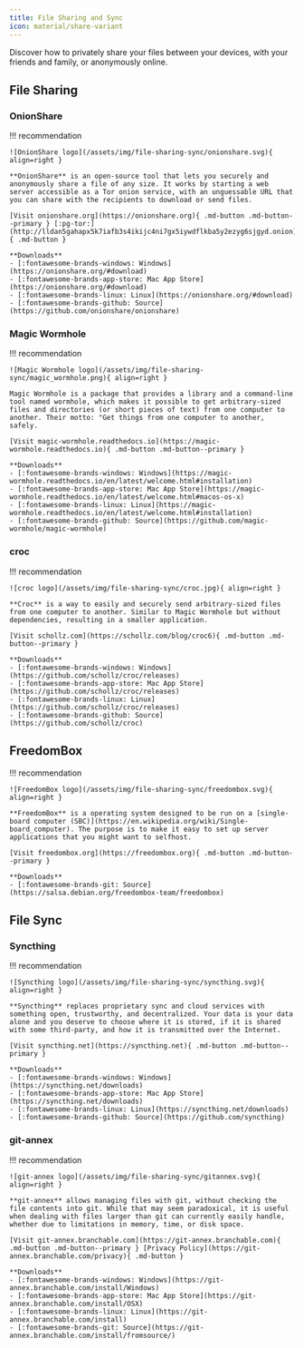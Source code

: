 ```yaml
---
title: File Sharing and Sync
icon: material/share-variant
---
```

Discover how to privately share your files between your devices, with your friends and family, or anonymously online.

## File Sharing

### OnionShare

!!! recommendation

    ![OnionShare logo](/assets/img/file-sharing-sync/onionshare.svg){ align=right }

    **OnionShare** is an open-source tool that lets you securely and anonymously share a file of any size. It works by starting a web server accessible as a Tor onion service, with an unguessable URL that you can share with the recipients to download or send files.

    [Visit onionshare.org](https://onionshare.org){ .md-button .md-button--primary } [:pg-tor:](http://lldan5gahapx5k7iafb3s4ikijc4ni7gx5iywdflkba5y2ezyg6sjgyd.onion){ .md-button }

    **Downloads**
    - [:fontawesome-brands-windows: Windows](https://onionshare.org/#download)
    - [:fontawesome-brands-app-store: Mac App Store](https://onionshare.org/#download)
    - [:fontawesome-brands-linux: Linux](https://onionshare.org/#download)
    - [:fontawesome-brands-github: Source](https://github.com/onionshare/onionshare)

### Magic Wormhole

!!! recommendation

    ![Magic Wormhole logo](/assets/img/file-sharing-sync/magic_wormhole.png){ align=right }

    Magic Wormhole is a package that provides a library and a command-line tool named wormhole, which makes it possible to get arbitrary-sized files and directories (or short pieces of text) from one computer to another. Their motto: "Get things from one computer to another, safely.

    [Visit magic-wormhole.readthedocs.io](https://magic-wormhole.readthedocs.io){ .md-button .md-button--primary }

    **Downloads**
    - [:fontawesome-brands-windows: Windows](https://magic-wormhole.readthedocs.io/en/latest/welcome.html#installation)
    - [:fontawesome-brands-app-store: Mac App Store](https://magic-wormhole.readthedocs.io/en/latest/welcome.html#macos-os-x)
    - [:fontawesome-brands-linux: Linux](https://magic-wormhole.readthedocs.io/en/latest/welcome.html#installation)
    - [:fontawesome-brands-github: Source](https://github.com/magic-wormhole/magic-wormhole)

### croc

!!! recommendation

    ![croc logo](/assets/img/file-sharing-sync/croc.jpg){ align=right }

    **Croc** is a way to easily and securely send arbitrary-sized files from one computer to another. Similar to Magic Wormhole but without dependencies, resulting in a smaller application.

    [Visit schollz.com](https://schollz.com/blog/croc6){ .md-button .md-button--primary }

    **Downloads**
    - [:fontawesome-brands-windows: Windows](https://github.com/schollz/croc/releases)
    - [:fontawesome-brands-app-store: Mac App Store](https://github.com/schollz/croc/releases)
    - [:fontawesome-brands-linux: Linux](https://github.com/schollz/croc/releases)
    - [:fontawesome-brands-github: Source](https://github.com/schollz/croc)

## FreedomBox

!!! recommendation

    ![FreedomBox logo](/assets/img/file-sharing-sync/freedombox.svg){ align=right }

    **FreedomBox** is a operating system designed to be run on a [single-board computer (SBC)](https://en.wikipedia.org/wiki/Single-board_computer). The purpose is to make it easy to set up server applications that you might want to selfhost.

    [Visit freedombox.org](https://freedombox.org){ .md-button .md-button--primary }

    **Downloads**
    - [:fontawesome-brands-git: Source](https://salsa.debian.org/freedombox-team/freedombox)

## File Sync

### Syncthing

!!! recommendation

    ![Syncthing logo](/assets/img/file-sharing-sync/syncthing.svg){ align=right }

    **Syncthing** replaces proprietary sync and cloud services with something open, trustworthy, and decentralized. Your data is your data alone and you deserve to choose where it is stored, if it is shared with some third-party, and how it is transmitted over the Internet.

    [Visit syncthing.net](https://syncthing.net){ .md-button .md-button--primary }

    **Downloads**
    - [:fontawesome-brands-windows: Windows](https://syncthing.net/downloads)
    - [:fontawesome-brands-app-store: Mac App Store](https://syncthing.net/downloads)
    - [:fontawesome-brands-linux: Linux](https://syncthing.net/downloads)
    - [:fontawesome-brands-github: Source](https://github.com/syncthing)

### git-annex

!!! recommendation

    ![git-annex logo](/assets/img/file-sharing-sync/gitannex.svg){ align=right }

    **git-annex** allows managing files with git, without checking the file contents into git. While that may seem paradoxical, it is useful when dealing with files larger than git can currently easily handle, whether due to limitations in memory, time, or disk space.

    [Visit git-annex.branchable.com](https://git-annex.branchable.com){ .md-button .md-button--primary } [Privacy Policy](https://git-annex.branchable.com/privacy){ .md-button }

    **Downloads**
    - [:fontawesome-brands-windows: Windows](https://git-annex.branchable.com/install/Windows)
    - [:fontawesome-brands-app-store: Mac App Store](https://git-annex.branchable.com/install/OSX)
    - [:fontawesome-brands-linux: Linux](https://git-annex.branchable.com/install)
    - [:fontawesome-brands-git: Source](https://git-annex.branchable.com/install/fromsource/)
